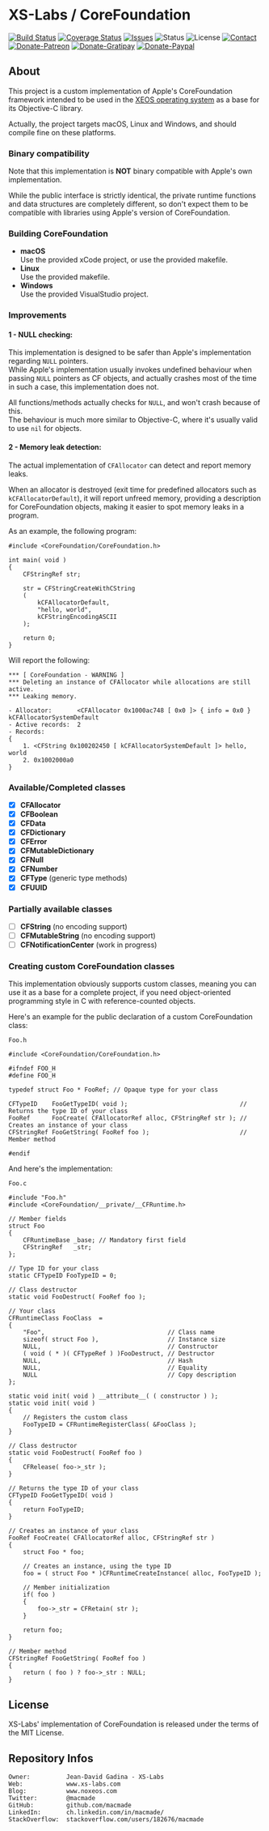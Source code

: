 XS-Labs / CoreFoundation
========================

[![Build Status](https://img.shields.io/travis/macmade/CoreFoundation.svg?branch=master&style=flat)](https://travis-ci.org/macmade/CoreFoundation)
[![Coverage Status](https://img.shields.io/coveralls/macmade/CoreFoundation.svg?branch=master&style=flat)](https://coveralls.io/r/macmade/CoreFoundation?branch=master)
[![Issues](http://img.shields.io/github/issues/macmade/CoreFoundation.svg?style=flat)](https://github.com/macmade/CoreFoundation/issues)
![Status](https://img.shields.io/badge/status-prototype-orange.svg?style=flat)
![License](https://img.shields.io/badge/license-mit-brightgreen.svg?style=flat)
[![Contact](https://img.shields.io/badge/contact-@macmade-blue.svg?style=flat)](https://twitter.com/macmade)  
[![Donate-Patreon](https://img.shields.io/badge/donate-patreon-yellow.svg?style=flat)](https://patreon.com/macmade)
[![Donate-Gratipay](https://img.shields.io/badge/donate-gratipay-yellow.svg?style=flat)](https://www.gratipay.com/macmade)
[![Donate-Paypal](https://img.shields.io/badge/donate-paypal-yellow.svg?style=flat)](https://paypal.me/xslabs)

About
-----

This project is a custom implementation of Apple's CoreFoundation framework intended to be used in the [XEOS operating system](http://www.xs-labs.com/en/projects/xeos/) as a base for its Objective-C library.

Actually, the project targets macOS, Linux and Windows, and should compile fine on these platforms.

### Binary compatibility

Note that this implementation is **NOT** binary compatible with Apple's own implementation.

While the public interface is strictly identical, the private runtime functions and data structures are completely different, so don't expect them to be compatible with libraries using Apple's version of CoreFoundation.

### Building CoreFoundation

 - **macOS**  
   Use the provided xCode project, or use the provided makefile.
 - **Linux**  
   Use the provided makefile.
 - **Windows**  
   Use the provided VisualStudio project.

### Improvements

#### 1 - NULL checking:

This implementation is designed to be safer than Apple's implementation regarding `NULL` pointers.  
While Apple's implementation usually invokes undefined behaviour when passing `NULL` pointers as CF objects, and actually crashes most of the time in such a case, this implementation does not.

All functions/methods actually checks for `NULL`, and won't crash because of this.  
The behaviour is much more similar to Objective-C, where it's usually valid to use `nil` for objects.

#### 2 - Memory leak detection:

The actual implementation of `CFAllocator` can detect and report memory leaks.

When an allocator is destroyed (exit time for predefined allocators such as `kCFAllocatorDefault`), it will report unfreed memory, providing a description for CoreFoundation objects, making it easier to spot memory leaks in a program.

As an example, the following program:

    #include <CoreFoundation/CoreFoundation.h>
    
    int main( void )
    {
        CFStringRef str;
        
        str = CFStringCreateWithCString
        (
            kCFAllocatorDefault,
            "hello, world",
            kCFStringEncodingASCII
        );
        
        return 0;
    }
        
Will report the following:

    *** [ CoreFoundation - WARNING ]
    *** Deleting an instance of CFAllocator while allocations are still active.
    *** Leaking memory.
    
    - Allocator:       <CFAllocator 0x1000ac748 [ 0x0 ]> { info = 0x0 } kCFAllocatorSystemDefault
    - Active records:  2    
    - Records:
    {
        1. <CFString 0x100202450 [ kCFAllocatorSystemDefault ]> hello, world
        2. 0x1002000a0
    }

### Available/Completed classes

- [x] **CFAllocator**
- [x] **CFBoolean**
- [x] **CFData**
- [x] **CFDictionary**
- [x] **CFError**
- [x] **CFMutableDictionary**
- [x] **CFNull**
- [x] **CFNumber**
- [x] **CFType** (generic type methods)
- [x] **CFUUID**

### Partially available classes

- [ ] **CFString** (no encoding support)
- [ ] **CFMutableString** (no encoding support)
- [ ] **CFNotificationCenter** (work in progress)

### Creating custom CoreFoundation classes

This implementation obviously supports custom classes, meaning you can use it as a base for a complete project, if you need object-oriented programming style in C with reference-counted objects.

Here's an example for the public declaration of a custom CoreFoundation class:

`Foo.h`

    #include <CoreFoundation/CoreFoundation.h>
    
    #ifndef FOO_H
    #define FOO_H
    
    typedef struct Foo * FooRef; // Opaque type for your class
    
    CFTypeID    FooGetTypeID( void );                               // Returns the type ID of your class
    FooRef      FooCreate( CFAllocatorRef alloc, CFStringRef str ); // Creates an instance of your class
    CFStringRef FooGetString( FooRef foo );                         // Member method
    
    #endif
    
And here's the implementation:

`Foo.c`

    #include "Foo.h"
    #include <CoreFoundation/__private/__CFRuntime.h>
    
    // Member fields
    struct Foo
    {
        CFRuntimeBase _base; // Mandatory first field
        CFStringRef   _str;
    };
    
    // Type ID for your class
    static CFTypeID FooTypeID = 0;
    
    // Class destructor
    static void FooDestruct( FooRef foo );
    
    // Your class
    CFRuntimeClass FooClass  =
    {
        "Foo",                                  // Class name
        sizeof( struct Foo ),                   // Instance size
        NULL,                                   // Constructor
        ( void ( * )( CFTypeRef ) )FooDestruct, // Destructor
        NULL,                                   // Hash
        NULL,                                   // Equality
        NULL                                    // Copy description
    };
    
    static void init( void ) __attribute__( ( constructor ) );
    static void init( void )
    {
        // Registers the custom class
        FooTypeID = CFRuntimeRegisterClass( &FooClass );
    }
    
    // Class destructor
    static void FooDestruct( FooRef foo )
    {
        CFRelease( foo->_str );
    }
    
    // Returns the type ID of your class
    CFTypeID FooGetTypeID( void )
    {
        return FooTypeID;
    }
    
    // Creates an instance of your class
    FooRef FooCreate( CFAllocatorRef alloc, CFStringRef str )
    {
        struct Foo * foo;
        
        // Creates an instance, using the type ID
        foo = ( struct Foo * )CFRuntimeCreateInstance( alloc, FooTypeID );
        
        // Member initialization
        if( foo )
        {
            foo->_str = CFRetain( str );
        }
        
        return foo;
    }
    
    // Member method
    CFStringRef FooGetString( FooRef foo )
    {
        return ( foo ) ? foo->_str : NULL;
    }
    
License
-------

XS-Labs' implementation of CoreFoundation is released under the terms of the MIT License.

Repository Infos
----------------

    Owner:			Jean-David Gadina - XS-Labs
    Web:			www.xs-labs.com
    Blog:			www.noxeos.com
    Twitter:		@macmade
    GitHub:			github.com/macmade
    LinkedIn:		ch.linkedin.com/in/macmade/
    StackOverflow:	stackoverflow.com/users/182676/macmade
